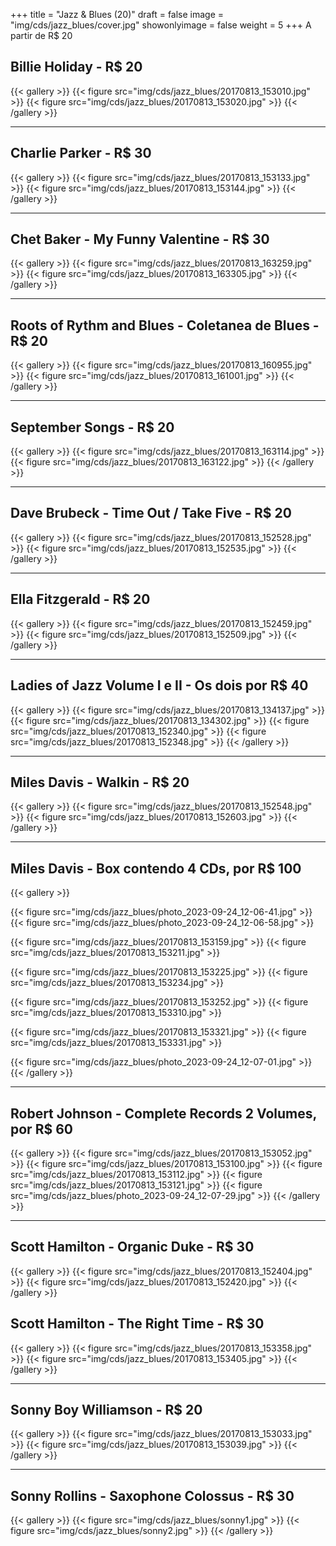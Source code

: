 +++
title = "Jazz & Blues (20)"
draft = false
image = "img/cds/jazz_blues/cover.jpg"
showonlyimage = false
weight = 5
+++
A partir de <span class="price">R$ 20</span>
<!--more-->

## Billie Holiday - R$ 20

{{< gallery >}}
{{< figure src="img/cds/jazz_blues/20170813_153010.jpg" >}}
{{< figure src="img/cds/jazz_blues/20170813_153020.jpg" >}}
{{< /gallery >}}

---

## Charlie Parker - R$ 30

{{< gallery >}}
{{< figure src="img/cds/jazz_blues/20170813_153133.jpg" >}}
{{< figure src="img/cds/jazz_blues/20170813_153144.jpg" >}}
{{< /gallery >}}

---

## Chet Baker - My Funny Valentine - R$ 30

{{< gallery >}}
{{< figure src="img/cds/jazz_blues/20170813_163259.jpg" >}}
{{< figure src="img/cds/jazz_blues/20170813_163305.jpg" >}}
{{< /gallery >}}

---

## Roots of Rythm and Blues - Coletanea de Blues - R$ 20

{{< gallery >}}
{{< figure src="img/cds/jazz_blues/20170813_160955.jpg" >}}
{{< figure src="img/cds/jazz_blues/20170813_161001.jpg" >}}
{{< /gallery >}}

---

## September Songs - R$ 20
{{< gallery >}}
{{< figure src="img/cds/jazz_blues/20170813_163114.jpg" >}}
{{< figure src="img/cds/jazz_blues/20170813_163122.jpg" >}}
{{< /gallery >}}

---

## Dave Brubeck - Time Out / Take Five - R$ 20
{{< gallery >}}
{{< figure src="img/cds/jazz_blues/20170813_152528.jpg" >}}
{{< figure src="img/cds/jazz_blues/20170813_152535.jpg" >}}
{{< /gallery >}}

---

## Ella Fitzgerald - R$ 20

{{< gallery >}}
{{< figure src="img/cds/jazz_blues/20170813_152459.jpg" >}}
{{< figure src="img/cds/jazz_blues/20170813_152509.jpg" >}}
{{< /gallery >}}

---

## Ladies of Jazz Volume I e II - Os dois por R$ 40

{{< gallery >}}
{{< figure src="img/cds/jazz_blues/20170813_134137.jpg" >}}
{{< figure src="img/cds/jazz_blues/20170813_134302.jpg" >}}
{{< figure src="img/cds/jazz_blues/20170813_152340.jpg" >}}
{{< figure src="img/cds/jazz_blues/20170813_152348.jpg" >}}
{{< /gallery >}}

---

## Miles Davis - Walkin - R$ 20

{{< gallery >}}
{{< figure src="img/cds/jazz_blues/20170813_152548.jpg" >}}
{{< figure src="img/cds/jazz_blues/20170813_152603.jpg" >}}
{{< /gallery >}}

---

## Miles Davis - Box contendo 4 CDs, por R$ 100

{{< gallery >}}

{{< figure src="img/cds/jazz_blues/photo_2023-09-24_12-06-41.jpg" >}}
{{< figure src="img/cds/jazz_blues/photo_2023-09-24_12-06-58.jpg" >}}

{{< figure src="img/cds/jazz_blues/20170813_153159.jpg" >}}
{{< figure src="img/cds/jazz_blues/20170813_153211.jpg" >}}

{{< figure src="img/cds/jazz_blues/20170813_153225.jpg" >}}
{{< figure src="img/cds/jazz_blues/20170813_153234.jpg" >}}

{{< figure src="img/cds/jazz_blues/20170813_153252.jpg" >}}
{{< figure src="img/cds/jazz_blues/20170813_153310.jpg" >}}

{{< figure src="img/cds/jazz_blues/20170813_153321.jpg" >}}
{{< figure src="img/cds/jazz_blues/20170813_153331.jpg" >}}

{{< figure src="img/cds/jazz_blues/photo_2023-09-24_12-07-01.jpg" >}}
{{< /gallery >}}

---

## Robert Johnson - Complete Records 2 Volumes, por R$ 60

{{< gallery >}}
{{< figure src="img/cds/jazz_blues/20170813_153052.jpg" >}}
{{< figure src="img/cds/jazz_blues/20170813_153100.jpg" >}}
{{< figure src="img/cds/jazz_blues/20170813_153112.jpg" >}}
{{< figure src="img/cds/jazz_blues/20170813_153121.jpg" >}}
{{< figure src="img/cds/jazz_blues/photo_2023-09-24_12-07-29.jpg" >}}
{{< /gallery >}}

---

## Scott Hamilton - Organic Duke - R$ 30

{{< gallery >}}
{{< figure src="img/cds/jazz_blues/20170813_152404.jpg" >}}
{{< figure src="img/cds/jazz_blues/20170813_152420.jpg" >}}
{{< /gallery >}}

## Scott Hamilton - The Right Time - R$ 30

{{< gallery >}}
{{< figure src="img/cds/jazz_blues/20170813_153358.jpg" >}}
{{< figure src="img/cds/jazz_blues/20170813_153405.jpg" >}}
{{< /gallery >}}

---

## Sonny Boy Williamson - R$ 20

{{< gallery >}}
{{< figure src="img/cds/jazz_blues/20170813_153033.jpg" >}}
{{< figure src="img/cds/jazz_blues/20170813_153039.jpg" >}}
{{< /gallery >}}

---

## Sonny Rollins - Saxophone Colossus - R$ 30

{{< gallery >}}
{{< figure src="img/cds/jazz_blues/sonny1.jpg" >}}
{{< figure src="img/cds/jazz_blues/sonny2.jpg" >}}
{{< /gallery >}}